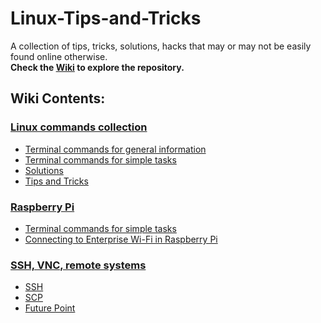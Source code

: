 # Linux-Tips-and-Tricks
A collection of tips, tricks, solutions, hacks that may or may not be easily found online otherwise.   
**Check the [Wiki](https://github.com/nithishkgnani/Linux-Tips-and-Tricks/wiki) to explore the repository.**

## Wiki Contents:
### [Linux commands collection](https://github.com/nithishkgnani/Linux-Tips-and-Tricks/wiki/linux-commands-collection#)
* [Terminal commands for general information](https://github.com/nithishkgnani/Linux-Tips-and-Tricks/wiki/linux-commands-collection#terminal-commands-for-general-information)
* [Terminal commands for simple tasks](https://github.com/nithishkgnani/Linux-Tips-and-Tricks/wiki/linux-commands-collection#terminal-commands-for-simple-tasks)
* [Solutions](https://github.com/nithishkgnani/Linux-Tips-and-Tricks/wiki/linux-commands-collection#solutions)
* [Tips and Tricks](https://github.com/nithishkgnani/Linux-Tips-and-Tricks/wiki/linux-commands-collection#Tips-and-Tricks)

### [Raspberry Pi](https://github.com/nithishkgnani/Linux-Tips-and-Tricks/wiki/raspberry-pi)
* [Terminal commands for simple tasks](https://github.com/nithishkgnani/Linux-Tips-and-Tricks/wiki/raspberry-pi#terminal-commands-for-simple-tasks)
* [Connecting to Enterprise Wi-Fi in Raspberry Pi](https://github.com/nithishkgnani/Linux-Tips-and-Tricks/wiki/raspberry-pi#connecting-to-enterprise-wi-fi-in-raspberry-pi)

### [SSH, VNC, remote systems](https://github.com/nithishkgnani/Linux-Tips-and-Tricks/wiki/SSH_VNC_Remote-Systems)
* [SSH](https://github.com/nithishkgnani/Linux-Tips-and-Tricks/wiki/SSH_VNC_Remote-Systems#ssh)
* [SCP](https://github.com/nithishkgnani/Linux-Tips-and-Tricks/wiki/SSH_VNC_Remote-Systems#scp)
* [Future Point]()
